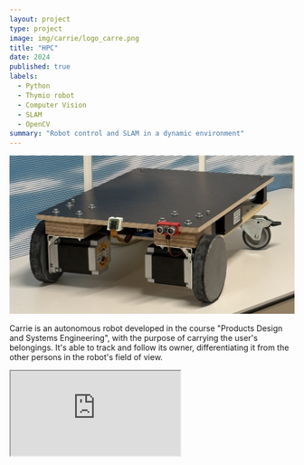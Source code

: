 ```yaml
---
layout: project
type: project
image: img/carrie/logo_carre.png
title: "HPC"
date: 2024
published: true
labels:
  - Python
  - Thymio robot
  - Computer Vision
  - SLAM
  - OpenCV
summary: "Robot control and SLAM in a dynamic environment"
---
```


<img class="img-fluid" src="../img/carrie/robot.jpg">

Carrie is an autonomous robot developed in the course "Products Design and Systems Engineering", with the purpose of carrying the user's belongings.
It's able to track and follow its owner, differentiating it from the other persons in the robot's field of view.

<div class="ratio ratio-4x3 my-4">
  <iframe 
    src="https://drive.google.com/file/d/17eRBybbB49KU8dngPshqUOB_8kObn6yC/preview"
    title="Final project"
    allowfullscreen>
  </iframe>
</div>
